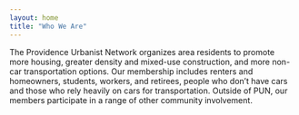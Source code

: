 ```yaml
---
layout: home
title: "Who We Are"
---
```


The Providence Urbanist Network organizes area residents to promote more housing, greater density and mixed-use construction, and more non-car transportation options. Our membership includes renters and homeowners, students, workers, and retirees, people who don’t have cars and those who rely heavily on cars for transportation. Outside of PUN, our members participate in a range of other community involvement.
